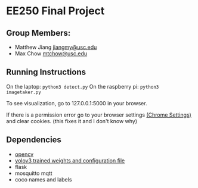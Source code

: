 # EE250 Final Project

## Group Members:
- Matthew Jiang <jiangmy@usc.edu>
- Max Chow <mtchow@usc.edu>

## Running Instructions

On the laptop:
```python3 detect.py```
On the raspberry pi:
```python3 imagetaker.py```

To see visualization, go to 127.0.0.1:5000 in your browser.

If there is a permission error go to your browser settings [(Chrome Settings)](chrome://settings/) and clear cookies. (this fixes it and I don't know why)

## Dependencies
- [opencv](https://opencv.org/)
- [yolov3 trained weights and configuration file](https://pjreddie.com/darknet/yolo/)
- flask
- mosquitto mqtt
- coco names and labels
